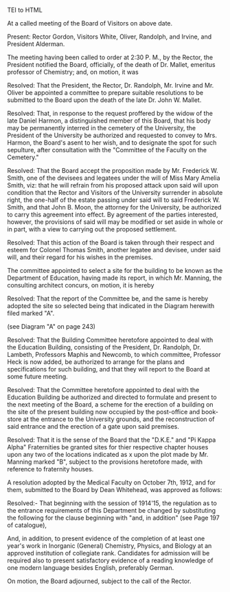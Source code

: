  TEI to HTML

At a called meeting of the Board of Visitors on above date.

Present: Rector Gordon, Visitors White, Oliver, Randolph, and Irvine, and President Alderman.

The meeting having been called to order at 2:30 P. M., by the Rector, the President notified the Board, officially, of the death of Dr. Mallet, emeritus professor of Chemistry; and, on motion, it was

Resolved: That the President, the Rector, Dr. Randolph, Mr. Irvine and Mr. Oliver be appointed a committee to prepare suitable resolutions to be submitted to the Board upon the death of the late Dr. John W. Mallet.

Resolved: That, in response to the request proffered by the widow of the late Daniel Harmon, a distinguished member of this Board, that his body may be permanently interred in the cemetery of the University, the President of the University be authorized and requested to convey to Mrs. Harmon, the Board's asent to her wish, and to designate the spot for such sepulture, after consultation with the "Committee of the Faculty on the Cemetery."

Resolved: That the Board accept the proposition made by Mr. Frederick W. Smith, one of the devisees and legatees under the will of Miss Mary Amelia Smith, viz: that he will refrain from his proposed attack upon said will upon condition that the Rector and Visitors of the University surrender in absolute right, the one-half of the estate passing under said will to said Frederick W. Smith, and that John B. Moon, the attorney for the University, be authorized to carry this agreement into effect. By agreement of the parties interested, however, the provisions of said will may be modified or set aside in whole or in part, with a view to carrying out the proposed settlement.

Resolved: That this action of the Board is taken through their respect and esteem for Colonel Thomas Smith, another legatee and devisee, under said will, and their regard for his wishes in the premises.

The committee appointed to select a site for the building to be known as the Department of Education, having made its report, in which Mr. Manning, the consulting architect concurs, on motion, it is hereby

Resolved: That the report of the Committee be, and the same is hereby adopted the site so selected being that indicated in the Diagram herewith filed marked "A".

(see Diagram "A" on page 243)

Resolved: That the Building Committee heretofore appointed to deal with the Education Building, consisting of the President, Dr. Randolph, Dr. Lambeth, Professors Maphis and Newcomb, to which committee, Professor Heck is now added, be authorized to arrange for the plans and specifications for such building, and that they will report to the Board at some future meeting.

Resolved: That the Committee heretofore appointed to deal with the Education Building be authorized and directed to formulate and present to the next meeting of the Board, a scheme for the erection of a building on the site of the present building now occupied by the post-office and book-store at the entrance to the University grounds, and the reconstruction of said entrance and the erection of a gate upon said premises.

Resolved: That it is the sense of the Board that the "D.K.E." and "Pi Kappa Alpha" Fraternities be granted sites for thier respective chapter houses upon any two of the locations indicated as x upon the plot made by Mr. Manning marked "B", subject to the provisions heretofore made, with reference to fraternity houses.

A resolution adopted by the Medical Faculty on October 7th, 1912, and for them, submitted to the Board by Dean Whitehead, was approved as follows:

Resolved:- That beginning with the session of 1914'15, the regulation as to the entrance requirements of this Department be changed by substituting the following for the clause beginning with "and, in addition" (see Page 197 of catalogue),

And, in addition, to present evidence of the completion of at least one year's work in Inorganic (General) Chemistry, Physics, and Biology at an approved institution of collegiate rank. Candidates for admission will be required also to present satisfactory evidence of a reading knowledge of one modern language besides English, preferably German.

On motion, the Board adjourned, subject to the call of the Rector.